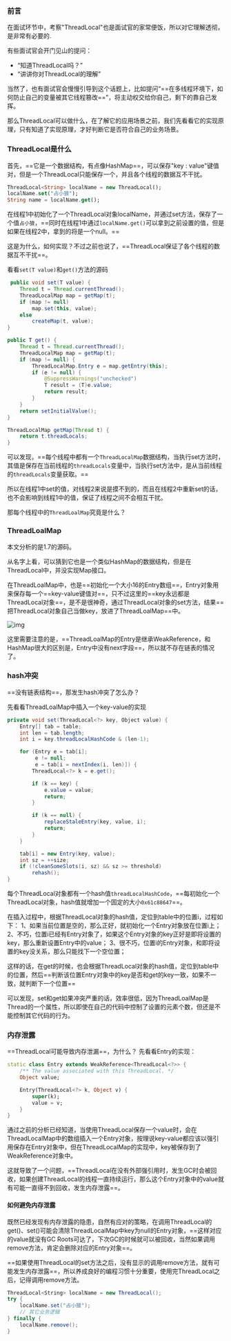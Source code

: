 ### 前言

在面试环节中，考察"ThreadLocal"也是面试官的家常便饭，所以对它理解透彻，是非常有必要的.

有些面试官会开门见山的提问：

- “知道ThreadLocal吗？”
- “讲讲你对ThreadLocal的理解”

当然了，也有面试官会慢慢引导到这个话题上，比如提问“==在多线程环境下，如何防止自己的变量被其它线程篡改==”，将主动权交给你自己，剩下的靠自己发挥。

那么ThreadLocal可以做什么，在了解它的应用场景之前，我们先看看它的实现原理，只有知道了实现原理，才好判断它是否符合自己的业务场景。

### ThreadLocal是什么

首先，==它是一个数据结构，有点像HashMap==，可以保存"key : value"键值对，但是一个ThreadLocal只能保存一个，并且各个线程的数据互不干扰。



```dart
ThreadLocal<String> localName = new ThreadLocal();
localName.set("占小狼");
String name = localName.get();
```

在线程1中初始化了一个ThreadLocal对象localName，并通过set方法，保存了一个值`占小狼`，==同时在线程1中通过`localName.get()`可以拿到之前设置的值，但是如果在线程2中，拿到的将是一个null。==

这是为什么，如何实现？不过之前也说了，==ThreadLocal保证了各个线程的数据互不干扰==。

看看`set(T value)`和`get()`方法的源码



```java
 public void set(T value) {
    Thread t = Thread.currentThread();
    ThreadLocalMap map = getMap(t);
    if (map != null)
        map.set(this, value);
    else
        createMap(t, value);
}

public T get() {
    Thread t = Thread.currentThread();
    ThreadLocalMap map = getMap(t);
    if (map != null) {
        ThreadLocalMap.Entry e = map.getEntry(this);
        if (e != null) {
            @SuppressWarnings("unchecked")
            T result = (T)e.value;
            return result;
        }
    }
    return setInitialValue();
}

ThreadLocalMap getMap(Thread t) {
    return t.threadLocals;
}
```

可以发现，==每个线程中都有一个`ThreadLocalMap`数据结构，当执行set方法时，其值是保存在当前线程的`threadLocals`变量中，当执行set方法中，是从当前线程的`threadLocals`变量获取。==

所以在线程1中set的值，对线程2来说是摸不到的，而且在线程2中重新set的话，也不会影响到线程1中的值，保证了线程之间不会相互干扰。

那每个线程中的`ThreadLoalMap`究竟是什么？

### ThreadLoalMap

本文分析的是1.7的源码。

从名字上看，可以猜到它也是一个类似HashMap的数据结构，但是在ThreadLocal中，并没实现Map接口。

在ThreadLoalMap中，也是==初始化一个大小16的Entry数组==，Entry对象用来保存每一个==key-value键值对==，只不过这里的==key永远都是ThreadLocal对象==，是不是很神奇，通过ThreadLocal对象的set方法，结果==把ThreadLocal对象自己当做key，放进了ThreadLoalMap==中。

![img](https:////upload-images.jianshu.io/upload_images/2184951-9611b7b31c9b2e20.png?imageMogr2/auto-orient/strip|imageView2/2/w/1068/format/webp)

这里需要注意的是，==ThreadLoalMap的Entry是继承WeakReference，和HashMap很大的区别是，Entry中没有next字段==，所以就不存在链表的情况了。

### hash冲突

==没有链表结构==，那发生hash冲突了怎么办？

先看看ThreadLoalMap中插入一个key-value的实现



```csharp
private void set(ThreadLocal<?> key, Object value) {
    Entry[] tab = table;
    int len = tab.length;
    int i = key.threadLocalHashCode & (len-1);

    for (Entry e = tab[i];
         e != null;
         e = tab[i = nextIndex(i, len)]) {
        ThreadLocal<?> k = e.get();

        if (k == key) {
            e.value = value;
            return;
        }

        if (k == null) {
            replaceStaleEntry(key, value, i);
            return;
        }
    }

    tab[i] = new Entry(key, value);
    int sz = ++size;
    if (!cleanSomeSlots(i, sz) && sz >= threshold)
        rehash();
}
```

每个ThreadLocal对象都有一个hash值`threadLocalHashCode`，==每初始化一个ThreadLocal对象，hash值就增加一个固定的大小`0x61c88647`==。

在插入过程中，根据ThreadLocal对象的hash值，定位到table中的位置i，过程如下：
 1、如果当前位置是空的，那么正好，就初始化一个Entry对象放在位置i上；
 2、不巧，位置i已经有Entry对象了，如果这个Entry对象的key正好是即将设置的key，那么重新设置Entry中的value；
 3、很不巧，位置i的Entry对象，和即将设置的key没关系，那么只能找下一个空位置；

这样的话，在get的时候，也会根据ThreadLocal对象的hash值，定位到table中的位置，然后==判断该位置Entry对象中的key是否和get的key一致，如果不一致，就判断下一个位置==

可以发现，set和get如果冲突严重的话，效率很低，因为ThreadLoalMap是Thread的一个属性，所以即使在自己的代码中控制了设置的元素个数，但还是不能控制其它代码的行为。

### 内存泄露

==ThreadLocal可能导致内存泄漏==，为什么？
 先看看Entry的实现：



```dart
static class Entry extends WeakReference<ThreadLocal<?>> {
    /** The value associated with this ThreadLocal. */
    Object value;

    Entry(ThreadLocal<?> k, Object v) {
        super(k);
        value = v;
    }
}
```

通过之前的分析已经知道，当使用ThreadLocal保存一个value时，会在ThreadLocalMap中的数组插入一个Entry对象，按理说key-value都应该以强引用保存在Entry对象中，但在ThreadLocalMap的实现中，key被保存到了WeakReference对象中。

这就导致了一个问题，==ThreadLocal在没有外部强引用时，发生GC时会被回收，如果创建ThreadLocal的线程一直持续运行，那么这个Entry对象中的value就有可能一直得不到回收，发生内存泄露==。

#### 如何避免内存泄露

既然已经发现有内存泄露的隐患，自然有应对的策略，在调用ThreadLocal的get()、set()可能会清除ThreadLocalMap中key为null的Entry对象，==这样对应的value就没有GC Roots可达了，下次GC的时候就可以被回收，当然如果调用remove方法，肯定会删除对应的Entry对象==。

==如果使用ThreadLocal的set方法之后，没有显示的调用remove方法，就有可能发生内存泄露==，所以养成良好的编程习惯十分重要，使用完ThreadLocal之后，记得调用remove方法。



```csharp
ThreadLocal<String> localName = new ThreadLocal();
try {
    localName.set("占小狼");
    // 其它业务逻辑
} finally {
    localName.remove();
}
```



